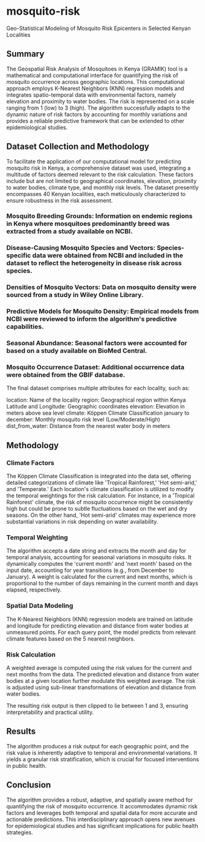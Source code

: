 # mosquito-risk
Geo-Statistical Modeling of Mosquito Risk Epicenters in Selected Kenyan Localities

## Summary
The Geospatial Risk Analysis of Mosquitoes in Kenya (GRAMIK) tool is a mathematical and computational interface for quantifying the risk of mosquito occurrence across geographic locations. This computational approach employs K-Nearest Neighbors (KNN) regression models and integrates spatio-temporal data with environmental factors, namely elevation and proximity to water bodies. The risk is represented on a scale ranging from 1 (low) to 3 (high). The algorithm successfully adapts to the dynamic nature of risk factors by accounting for monthly variations and provides a reliable predictive framework that can be extended to other epidemiological studies.

## Dataset Collection and Methodology
To facilitate the application of our computational model for predicting mosquito risk in Kenya, a comprehensive dataset was used, integrating a multitude of factors deemed relevant to the risk calculation. These factors include but are not limited to geographical coordinates, elevation, proximity to water bodies, climate type, and monthly risk levels. The dataset presently encompasses 40 Kenyan localities, each meticulously characterized to ensure robustness in the risk assessment.

### Mosquito Breeding Grounds: Information on endemic regions in Kenya where mosquitoes predominantly breed was extracted from a study available on NCBI.

### Disease-Causing Mosquito Species and Vectors: Species-specific data were obtained from NCBI and included in the dataset to reflect the heterogeneity in disease risk across species.

### Densities of Mosquito Vectors: Data on mosquito density were sourced from a study in Wiley Online Library.

### Predictive Models for Mosquito Density: Empirical models from NCBI were reviewed to inform the algorithm's predictive capabilities.

### Seasonal Abundance: Seasonal factors were accounted for based on a study available on BioMed Central.

### Mosquito Occurrence Dataset: Additional occurrence data were obtained from the GBIF database.

The final dataset comprises multiple attributes for each locality, such as:

location: Name of the locality
region: Geographical region within Kenya
Latitude and Longitude: Geographic coordinates
elevation: Elevation in meters above sea level
climate: Köppen Climate Classification
january to december: Monthly mosquito risk level (Low/Moderate/High)
dist_from_water: Distance from the nearest water body in meters

## Methodology

### Climate Factors 
The Köppen Climate Classification is integrated into the data set, offering detailed categorizations of climate like 'Tropical Rainforest,' 'Hot semi-arid,' and 'Temperate.' Each location's climate classification is utilized to modify the temporal weightings for the risk calculation. For instance, in a 'Tropical Rainforest' climate, the risk of mosquito occurrence might be consistently high but could be prone to subtle fluctuations based on the wet and dry seasons. On the other hand, 'Hot semi-arid' climates may experience more substantial variations in risk depending on water availability.

### Temporal Weighting
The algorithm accepts a date string and extracts the month and day for temporal analysis, accounting for seasonal variations in mosquito risks. It dynamically computes the 'current month' and 'next month' based on the input date, accounting for year transitions (e.g., from December to January). A weight is calculated for the current and next months, which is proportional to the number of days remaining in the current month and days elapsed, respectively.​
 
### Spatial Data Modeling
The K-Nearest Neighbors (KNN) regression models are trained on latitude and longitude for predicting elevation and distance from water bodies at unmeasured points. For each query point, the model predicts from relevant climate features based on the 5 nearest neighbors.

### Risk Calculation
A weighted average is computed using the risk values for the current and next months from the data. The predicted elevation and distance from water bodies at a given location further modulate this weighted average. The risk is adjusted using sub-linear transformations of elevation and distance from water bodies.

The resulting risk output is then clipped to lie between 1 and 3, ensuring interpretability and practical utility.

## Results
The algorithm produces a risk output for each geographic point, and the risk value is inherently adaptive to temporal and environmental variations. It yields a granular risk stratification, which is crucial for focused interventions in public health.

## Conclusion
The algorithm provides a robust, adaptive, and spatially aware method for quantifying the risk of mosquito occurrence. It accommodates dynamic risk factors and leverages both temporal and spatial data for more accurate and actionable predictions. This interdisciplinary approach opens new avenues for epidemiological studies and has significant implications for public health strategies.
